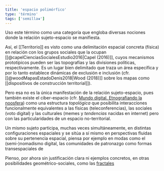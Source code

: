```yaml
---
title: 'espacio polimórfico'
type: 'término'
tags: ['semilla❦']
---
```

 Uso este término como una categoría que engloba diversas nociones donde la relación sujeto-espacio se manifiesta.
 
 Así, el [[Territorio]] es visto como una delimitación espacial concreta (física) en relación con los grupos sociales que la ocupan [[@capelCienciasSocialesEstudio2016|Capel (2016)]], cuyos mecanismos prototípicos pueden ser las topografías y las divisiones políticas, respectivamente. Es un lugar bien delimitado que traza un área específica y por lo tanto establece dinámicas de exclusión e inclusión (cfr. [[@woodMapasEstadoDenis2018|Wood (2018)]] sobre los mapas como [[dispositivos de construcción territorial]]).
 
 Pero esa no es la única manifestación de la relación sujeto-espacio, pues también existe el ciber-espacio (cfr. [Mundo digital. Etnografiando la noosfera](https://dialnet.unirioja.es/servlet/libro?codigo=700643&fbclid=IwAR2qYafXPNN103PuPZbf0Sh6hVB9gXZP9gJkNLa5J24FLtnecK-cWFVkfYo)) como una estructura *topológica* que posibilita interacciones funcionalmente equivalentes a las físicas (teleconferencias), las sociales (voto digital) y las culturales (memes y *tendencias* nacidas en internet) pero con las particularidades de un espacio no-territorial.
 
 Un mismo sujeto participa, muchas veces simultáneamente, en distintas configuraciones espaciales y se sitúa a sí mismo en perspectivas fluidas sobre su pertenencia espacial, piensa por ejemplo en modas como el (semi-)nomadismo digital, las comunidades de patronazgo como formas transespaciales de 
 
 Pienso, por ahora sin justificación clara ni ejemplos concretos, en otras posibilidades geométrico-sociales, como las [fractales](https://www.fisica.unam.mx/personales/naumis/index_archivos/fractales.htm)
 